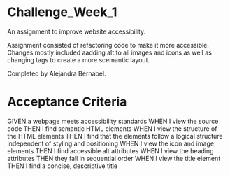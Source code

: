 # Challenge_Week_1
An assignment to improve website accessibility.

Assignment consisted of refactoring code to make it more accessible. Changes mostly included aadding alt to all images and icons as well as changing tags to create a more scemantic layout.

Completed by Alejandra Bernabel.

# Acceptance Criteria
GIVEN a webpage meets accessibility standards
WHEN I view the source code
THEN I find semantic HTML elements
WHEN I view the structure of the HTML elements
THEN I find that the elements follow a logical structure independent of styling and positioning
WHEN I view the icon and image elements
THEN I find accessible alt attributes
WHEN I view the heading attributes
THEN they fall in sequential order
WHEN I view the title element
THEN I find a concise, descriptive title